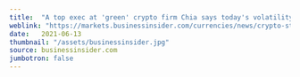 ```yaml
---
title:  "A top exec at 'green' crypto firm Chia says today's volatility is just like the wild price swings in dot-com stocks in the 90s"
weblink: "https://markets.businessinsider.com/currencies/news/crypto-stock-volatility-is-required-says-exec-of-chia-2021-6-1030517825"
date:   2021-06-13
thumbnail: "/assets/businessinsider.jpg"
source: businessinsider.com
jumbotron: false
---
```

